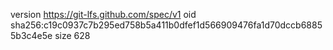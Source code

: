 version https://git-lfs.github.com/spec/v1
oid sha256:c19c0937c7b295ed758b5a411b0dfef1d566909476fa1d70dccb68855b3c4e5e
size 628
